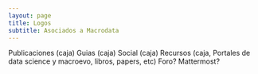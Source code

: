 ```yaml
---
layout: page
title: Logos
subtitle: Asociados a Macrodata
---
```



Publicaciones (caja)
Guias (caja)
Social (caja)
Recursos (caja, Portales de data science y macroevo, libros, papers, etc)
Foro? Mattermost?
